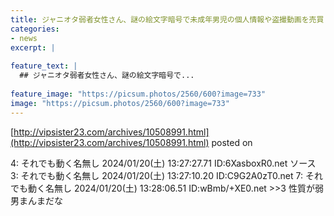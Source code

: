 ```yaml
---
title: ジャニオタ弱者女性さん、謎の絵文字暗号で未成年男児の個人情報や盗撮動画を売買してた
categories:
- news
excerpt: |
  
feature_text: |
  ## ジャニオタ弱者女性さん、謎の絵文字暗号で...
  
feature_image: "https://picsum.photos/2560/600?image=733"
image: "https://picsum.photos/2560/600?image=733"
---
```


[http://vipsister23.com/archives/10508991.html](http://vipsister23.com/archives/10508991.html)
posted on 

<!--more-->

4: それでも動く名無し 2024/01/20(土) 13:27:27.71 ID:6XasboxR0.net ソース 3: それでも動く名無し 2024/01/20(土) 13:27:10.20 ID:C9G2A0zT0.net 7: それでも動く名無し 2024/01/20(土) 13:28:06.51 ID:wBmb/+XE0.net &gt;&gt;3 性質が弱男まんまだな
